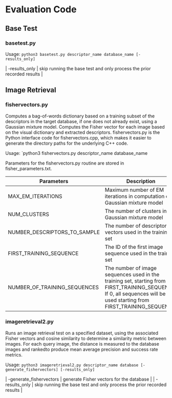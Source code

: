 # Evaluation Code

## Base Test

### basetest.py

Usage: `python3 basetest.py descriptor_name database_name [-results_only]`

| -results_only | skip running the base test and only process the prior recorded results |

## Image Retrieval

### fishervectors.py

Computes a bag-of-words dictionary based on a training subset of the descriptors
in the target database, if one does not already exist, using a Gaussian mixture model. Computes the Fisher vector for each image based on the visual dictionary and extracted descriptors. fishervectors.py is the Python interface code for fishervectors.cpp, which makes it easier to generate the directory paths for the underlying C++ code.

Usage: `python3 fishervectors.py descriptor_name database_name

Parameters for the fishervectors.py routine are stored in fisher_parameters.txt.

| **Parameters** | **Description** |
| -------------- | --------------- |
| MAX_EM_ITERATIONS | Maximum number of EM iterations in computation of Gaussian mixture model |
| NUM_CLUSTERS | The number of clusters in the Gaussian mixture model |
| NUMBER_DESCRIPTORS_TO_SAMPLE | The number of descriptor vectors used in the training set |
| FIRST_TRAINING_SEQUENCE | The ID of the first image sequence used in the training set |
| NUMBER_OF_TRAINING_SEQUENCES | The number of image sequences used in the training set, starting from FIRST_TRAINING_SEQUENCE. If 0, all sequences will be used starting from FIRST_TRAINING_SEQUENCE. |

### imageretrieval2.py

Runs an image retrieval test on a specified dataset, using the associated Fisher vectors and cosine similarity to determine a similarity metric between images. For each query image, the distance is measured to the database images and rankedto produce mean average precision and success rate metrics.

Usage: `python3 imageretrieval2.py descriptor_name database [-generate_fishervectors] [-results_only]`

| -generate_fishervectors | generate Fisher vectors for the database |
| -results_only | skip running the base test and only process the prior recorded results |
